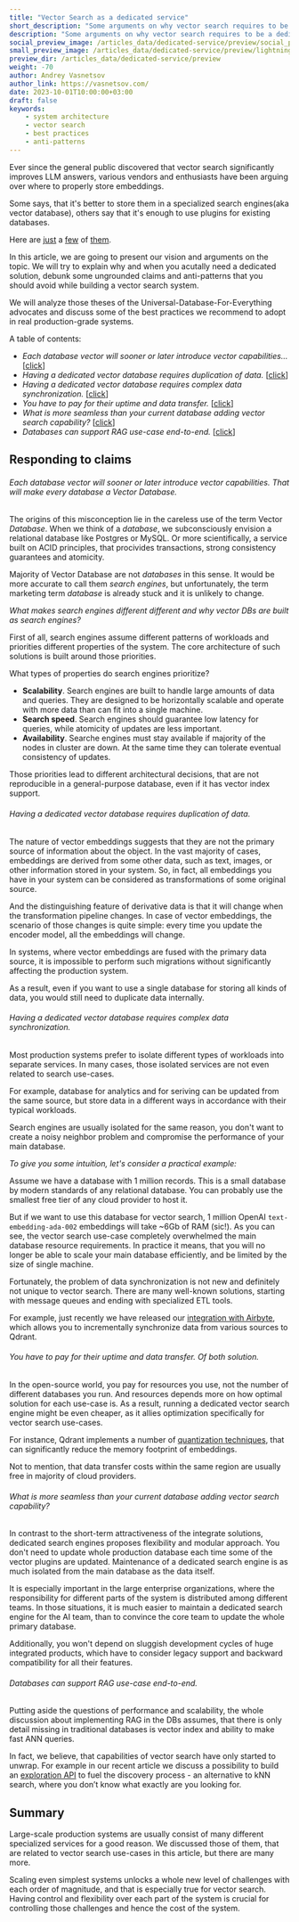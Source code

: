 ```yaml
---
title: "Vector Search as a dedicated service"
short_description: "Some arguments on why vector search requires to be a dedicated service"
description: "Some arguments on why vector search requires to be a dedicated service"
social_preview_image: /articles_data/dedicated-service/preview/social_preview.jpg
small_preview_image: /articles_data/dedicated-service/preview/lightning.svg
preview_dir: /articles_data/dedicated-service/preview
weight: -70
author: Andrey Vasnetsov
author_link: https://vasnetsov.com/
date: 2023-10-01T10:00:00+03:00
draft: false
keywords:
    - system architecture
    - vector search
    - best practices
    - anti-patterns
---
```



Ever since the general public discovered that vector search significantly improves LLM answers,
various vendors and enthusiasts have been arguing over where to properly store embeddings.

Some says, that it's better to store them in a specialized search engines(aka vector database), others say that it's enough to use plugins for existing databases.

Here are [just](https://nextword.substack.com/p/vector-database-is-not-a-separate) a [few](https://stackoverflow.blog/2023/09/20/do-you-need-a-specialized-vector-database-to-implement-vector-search-well/) of [them](https://www.singlestore.com/blog/why-your-vector-database-should-not-be-a-vector-database/).


In this article, we are going to present our vision and arguments on the topic.
We will try to explain why and when you acutally need a dedicated solution, debunk some ungrounded claims and anti-patterns that you should avoid while building a vector search system.

We will analyze those theses of the Universal-Database-For-Everything advocates and discuss some of the best practices we recommend to adopt in real production-grade systems. 

A table of contents:

* *Each database vector will sooner or later introduce vector capabilities...* [[click](#each-database-vector-will-sooner-or-later-introduce-vector-capabilities-that-will-make-every-database-a-vector-database)]
* *Having a dedicated vector database requires duplication of data.* [[click](#having-a-dedicated-vector-database-requires-duplication-of-data)]
* *Having a dedicated vector database requires complex data synchronization.* [[click](#having-a-dedicated-vector-database-requires-complex-data-synchronization)]
* *You have to pay for their uptime and data transfer.* [[click](#you-have-to-pay-for-their-uptime-and-data-transfer-of-both-solution)]
* *What is more seamless than your current database adding vector search capability?* [[click](#what-is-more-seamless-than-your-current-database-adding-vector-search-capability)]
* *Databases can support RAG use-case end-to-end.* [[click](#databases-can-support-rag-use-case-end-to-end)]


## Responding to claims

###### Each database vector will sooner or later introduce vector capabilities. That will make every database a Vector Database.


The origins of this misconception lie in the careless use of the term Vector *Database*.
When we think of a *database*, we subconsciously envision a relational database like Postgres or MySQL.
Or more scientifically, a service built on ACID principles, that procivides transactions, strong consistency guarantees and atomicity.

Majority of Vector Database are not *databases* in this sense.
It would be more accurate to call them *search engines*, but unfortunately, the term marketing term *database* is already stuck and it is unlikely to change.


*What makes search engines different different and why vector DBs are built as search engines?*

First of all, search engines assume different patterns of workloads and priorities different properties of the system. The core architecture of such solutions is built around those priorities.

What types of properties do search engines prioritize?

* **Scalability**. Search engines are built to handle large amounts of data and queries. They are designed to be horizontally scalable and operate with more data than can fit into a single machine.
* **Search speed**. Search engines should guarantee low latency for queries, while atomicity of updates are less important.
* **Availability**. Searche engines must stay available if majority of the nodes in cluster are down. At the same time they can tolerate eventual consistency of updates.

Those priorities lead to different architectural decisions, that are not reproducible in a general-purpose database, even if it has vector index support.


###### Having a dedicated vector database requires duplication of data.

The nature of vector embeddings suggests that they are not the primary source of information about the object.
In the vast majority of cases, embeddings are derived from some other data, such as text, images, or other information stored in your system. So, in fact, all embeddings you have in your system can be considered as transformations of some original source.

And the distinguishing feature of derivative data is that it will change when the transformation pipeline changes. 
In case of vector embeddings, the scenario of those changes is quite simple: every time you update the encoder model, all the embeddings will change.

In systems, where vector embeddings are fused with the primary data source, it is impossible to perform such migrations without significantly affecting the production system.

As a result, even if you want to use a single database for storing all kinds of data, you would still need to duplicate data internally.

###### Having a dedicated vector database requires complex data synchronization.

Most production systems prefer to isolate different types of workloads into separate services.
In many cases, those isolated services are not even related to search use-cases.

For example, database for analytics and for seriving can be updated from the same source, but store data in a different ways in accordance with their typical workloads.

Search engines are usually isolated for the same reason, you don't want to create a noisy neighbor problem and compromise the performance of your main database.

*To give you some intuition, let's consider a practical example:*

Assume we have a database with 1 million records.
This is a small database by modern standards of any relational database.
You can probably use the smallest free tier of any cloud provider to host it.

But if we want to use this database for vector search, 1 million OpenAI `text-embedding-ada-002` embeddings will take ~6Gb of RAM (sic!).
As you can see, the vector search use-case completely overwhelmed the main database resource requirements.
In practice it means, that you will no longer be able to scale your main database efficiently, and be limited by the size of single machine.

Fortunately, the problem of data synchronization is not new and definitely not unique to vector search.
There are many well-known solutions, starting with message queues and ending with specialized ETL tools.

For example, just recently we have released our [integration with Airbyte](/documentation/integrations/airbyte/), which allows you to incrementally synchronize data from various sources to Qdrant.

###### You have to pay for their uptime and data transfer. Of both solution.

In the open-source world, you pay for resources you use, not the number of different databases you run.
And resources depends more on how optimal solution for each use-case is.
As a result, running a dedicated vector search engine might be even cheaper, as it allies optimization specifically for vector search use-cases.

For instance, Qdrant implements a number of [quantization techniques](documentation/guides/quantization/), that can significantly reduce the memory footprint of embeddings.

Not to mention, that data transfer costs within the same region are usually free in majority of cloud providers.


###### What is more seamless than your current database adding vector search capability?


In contrast to the short-term attractiveness of the integrate solutions, dedicated search engines proposes flexibility and modular approach.
You don't need to update whole production database each time some of the vector plugins are updated.
Maintenance of a dedicated search engine is as much isolated from the main database as the data itself.

It is especially important in the large enterprise organizations, where the responsibility for different parts of the system is distributed among different teams.
In those situations, it is much easier to maintain a dedicated search engine for the AI team, than to convince the core team to update the whole primary database.

Additionally, you won't depend on sluggish development cycles of huge integrated products, which have to consider legacy support and backward compatibility for all their features.


###### Databases can support RAG use-case end-to-end.

Putting aside the questions of performance and scalability, the whole discussion about implementing RAG in the DBs assumes, that there is only detail missing in traditional databases is vector index and ability to make fast ANN queries.

In fact, we believe, that capabilities of vector search have only started to unwrap.
For example in our recent article we discuss a possibility to build an [exploration API](/articles/vector-similarity-beyond-search/) to fuel the discovery process - an alternative to kNN search, where you don’t know what exactly are you looking for.


## Summary

Large-scale production systems are usually consist of many different specialized services for a good reason.
We discussed those of them, that are related to vector search use-cases in this article, but there are many more.

Scaling even simplest systems unlocks a whole new level of challenges with each order of magnitude, and that is especially true for vector search.
Having control and flexibility over each part of the system is crucial for controlling those challenges and hence the cost of the system.